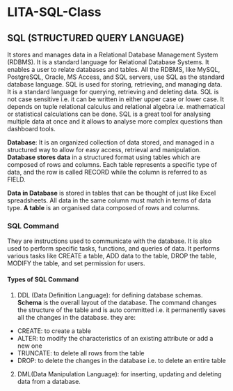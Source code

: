 # LITA-SQL-Class

## SQL (STRUCTURED QUERY LANGUAGE)
It stores and manages data in a Relational Database Management System (RDBMS). It is a standard language for Relational Database Systems. It enables a user to relate databases and tables. All the RDBMS, like MySQL, PostgreSQL, Oracle, MS Access, and SQL servers, use SQL as the standard database language. 
SQL is used for storing, retrieving, and managing data. It is a standard language for querying, retrieving and deleting data. SQL is not case sensitive i.e. it can be written in either upper case or lower case. It depends on tuple relational calculus and relational algebra i.e. mathematical or statistical calculations can be done. SQL is a great tool for analysing multiple data at once and it allows to analyse more complex questions than dashboard tools.

**Database**: It is an organized collection of data stored, and managed in a structured way to allow for easy access, retrieval and manipulation. 
**Database stores data** in a structured format using tables which are composed of rows and columns. Each table represents a specific type of data, and the row is called RECORD while the column is referred to as FIELD.

**Data in Database** is stored in tables that can be thought of just like Excel spreadsheets. All data in the same column must match in terms of data type.
**A table** is an organised data composed of rows and columns.


### SQL Command
They are instructions used to communicate with the database. It is also used to perform specific tasks, functions, and queries of data. It performs various tasks like CREATE a table, ADD data to the table, DROP the table, MODIFY the table, and set permission for users.

#### Types of SQL Command
1.  DDL (Data Definition Language): for defining database schemas. **Schema** is the overall layout of the database. The command changes the structure of the table and is auto committed i.e. it permanently saves all the changes in the database. they are:
  * CREATE: to create a table
  * ALTER: to modify the characteristics of an existing attribute or add a new one
  * TRUNCATE: to delete all rows from the table
  * DROP: to delete the changes in the database i.e. to delete an entire table

2. DML(Data Manipulation Language): for inserting, updating and deleting data from a database.














